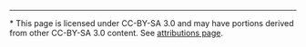 ---
\* This page is licensed under CC-BY-SA 3.0 and may have portions derived from other CC-BY-SA 3.0 content. See [attributions page](attributions).
